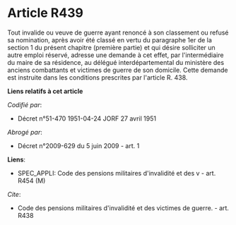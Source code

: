 # Article R439

Tout invalide ou veuve de guerre ayant renoncé à son classement ou refusé sa nomination, après avoir été classé en vertu du
paragraphe 1er de la section 1 du présent chapitre (première partie) et qui désire solliciter un autre emploi réservé,
adresse une demande à cet effet, par l'intermédiaire du maire de sa résidence, au délégué interdépartemental du ministère des
anciens combattants et victimes de guerre de son domicile. Cette demande est instruite dans les conditions prescrites par
l'article R. 438.

**Liens relatifs à cet article**

_Codifié par_:

  - Décret n°51-470 1951-04-24 JORF 27 avril 1951

_Abrogé par_:

  - Décret n°2009-629 du 5 juin 2009 - art. 1

**Liens**:

  - SPEC_APPLI: Code des pensions militaires d'invalidité et des v - art. R454 (M)

_Cite_:

  - Code des pensions militaires d'invalidité et des victimes de guerre. - art. R438

